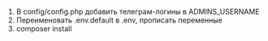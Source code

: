 1. В config/config.php добавить телеграм-логины в ADMINS_USERNAME
2. Переименовать .env.default в .env, прописать переменные
3. composer install
 
